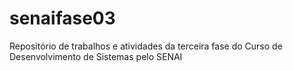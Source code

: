 # senaifase03
Repositório de trabalhos e atividades da terceira fase do Curso de Desenvolvimento de Sistemas pelo SENAI
